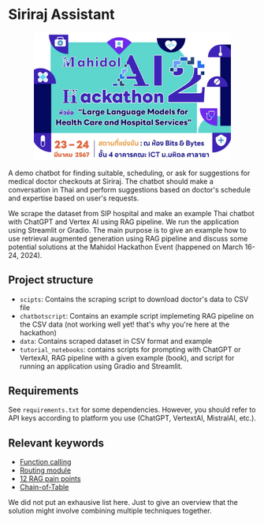 # Siriraj Assistant

<p align="center" width="100%">
    <img width="400px" src="tutorial_notebooks/llm_for_healthcare_and_services.png">
</p>

A demo chatbot for finding suitable, scheduling, or ask for suggestions for medical doctor checkouts at Siriraj.
The chatbot should make a conversation in Thai and perform suggestions based on doctor's schedule and expertise
based on user's requests.

We scrape the dataset from SIP hospital and make an example Thai chatbot with ChatGPT and Vertex AI using RAG pipeline. We run the application
using Streamlit or Gradio. The main purpose is to give an example how to use retrieval augmented generation using RAG pipeline and discuss some potential solutions at the Mahidol Hackathon Event (happened on March 16-24, 2024).

## Project structure

- `scipts`: Contains the scraping script to download doctor's data to CSV file
- `chatbotscript`: Contains an example script implemeting RAG pipeline on the CSV data (not working well yet! that's why you're here at the hackathon)
- `data`: Contains scraped dataset in CSV format and example 
- `tutorial_notebooks`: contains scripts for prompting with ChatGPT or VertexAI, RAG pipeline with a given example (book), and script for running an application using Gradio and Streamlit.

## Requirements

See `requirements.txt` for some dependencies. However, you should refer to API keys according to platform you use (ChatGPT, VertextAI, MistralAI, etc.).


## Relevant keywords

- [Function calling](https://platform.openai.com/docs/guides/function-calling)
- [Routing module](https://docs.llamaindex.ai/en/stable/examples/low_level/router.html)
- [12 RAG pain points](https://towardsdatascience.com/12-rag-pain-points-and-proposed-solutions-43709939a28c)
- [Chain-of-Table](https://angelina-yang.medium.com/chain-of-table-how-to-talk-to-your-data-directly-3d74f1ae9ebc)

We did not put an exhausive list here. Just to give an overview that the solution might involve combining multiple
techniques together.